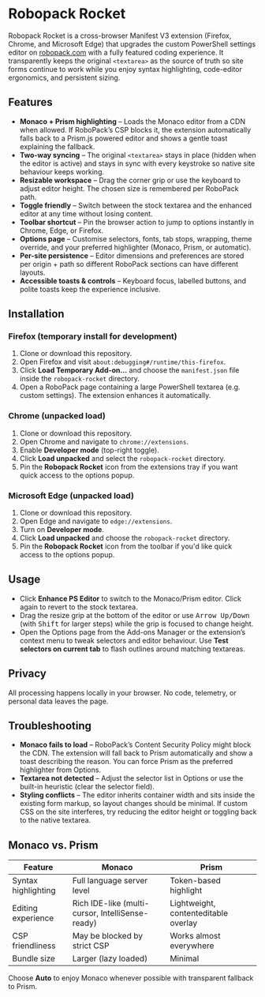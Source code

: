 # Robopack Rocket

Robopack Rocket is a cross-browser Manifest V3 extension (Firefox, Chrome, and Microsoft Edge) that upgrades the custom PowerShell settings editor on [robopack.com](https://robopack.com) with a fully featured coding experience. It transparently keeps the original `<textarea>` as the source of truth so site forms continue to work while you enjoy syntax highlighting, code-editor ergonomics, and persistent sizing.

## Features

- **Monaco + Prism highlighting** – Loads the Monaco editor from a CDN when allowed. If RoboPack’s CSP blocks it, the extension automatically falls back to a Prism.js powered editor and shows a gentle toast explaining the fallback.
- **Two-way syncing** – The original `<textarea>` stays in place (hidden when the editor is active) and stays in sync with every keystroke so native site behaviour keeps working.
- **Resizable workspace** – Drag the corner grip or use the keyboard to adjust editor height. The chosen size is remembered per RoboPack path.
- **Toggle friendly** – Switch between the stock textarea and the enhanced editor at any time without losing content.
- **Toolbar shortcut** – Pin the browser action to jump to options instantly in Chrome, Edge, or Firefox.
- **Options page** – Customise selectors, fonts, tab stops, wrapping, theme override, and your preferred highlighter (Monaco, Prism, or automatic).
- **Per-site persistence** – Editor dimensions and preferences are stored per origin + path so different RoboPack sections can have different layouts.
- **Accessible toasts & controls** – Keyboard focus, labelled buttons, and polite toasts keep the experience inclusive.

## Installation

### Firefox (temporary install for development)

1. Clone or download this repository.
2. Open Firefox and visit `about:debugging#/runtime/this-firefox`.
3. Click **Load Temporary Add-on…** and choose the `manifest.json` file inside the `robopack-rocket` directory.
4. Open a RoboPack page containing a large PowerShell textarea (e.g. custom settings). The extension enhances it automatically.

### Chrome (unpacked load)

1. Clone or download this repository.
2. Open Chrome and navigate to `chrome://extensions`.
3. Enable **Developer mode** (top-right toggle).
4. Click **Load unpacked** and select the `robopack-rocket` directory.
5. Pin the **Robopack Rocket** icon from the extensions tray if you want quick access to the options popup.

### Microsoft Edge (unpacked load)

1. Clone or download this repository.
2. Open Edge and navigate to `edge://extensions`.
3. Turn on **Developer mode**.
4. Click **Load unpacked** and choose the `robopack-rocket` directory.
5. Pin the **Robopack Rocket** icon from the toolbar if you'd like quick access to the options popup.

## Usage

- Click **Enhance PS Editor** to switch to the Monaco/Prism editor. Click again to revert to the stock textarea.
- Drag the resize grip at the bottom of the editor or use <kbd>Arrow Up/Down</kbd> (with <kbd>Shift</kbd> for larger steps) while the grip is focused to change height.
- Open the Options page from the Add-ons Manager or the extension’s context menu to tweak selectors and editor behaviour. Use **Test selectors on current tab** to flash outlines around matching textareas.

## Privacy

All processing happens locally in your browser. No code, telemetry, or personal data leaves the page.

## Troubleshooting

- **Monaco fails to load** – RoboPack’s Content Security Policy might block the CDN. The extension will fall back to Prism automatically and show a toast describing the reason. You can force Prism as the preferred highlighter from Options.
- **Textarea not detected** – Adjust the selector list in Options or use the built-in heuristic (clear the selector field).
- **Styling conflicts** – The editor inherits container width and sits inside the existing form markup, so layout changes should be minimal. If custom CSS on the site interferes, try reducing the editor height or toggling back to the native textarea.

## Monaco vs. Prism

| Feature | Monaco | Prism |
| --- | --- | --- |
| Syntax highlighting | Full language server level | Token-based highlight |
| Editing experience | Rich IDE-like (multi-cursor, IntelliSense-ready) | Lightweight, contenteditable overlay |
| CSP friendliness | May be blocked by strict CSP | Works almost everywhere |
| Bundle size | Larger (lazy loaded) | Minimal |

Choose **Auto** to enjoy Monaco whenever possible with transparent fallback to Prism.
